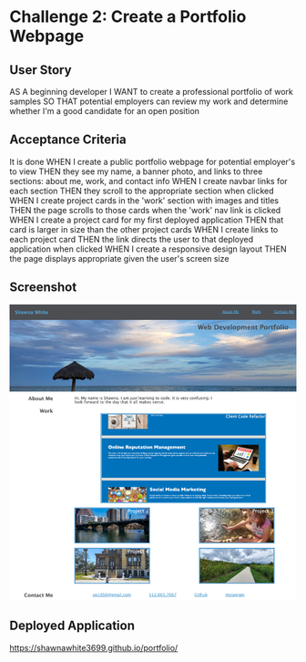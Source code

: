 # Challenge 2: Create a Portfolio Webpage

## User Story

AS A beginning developer
I WANT to create a professional portfolio of work samples
SO THAT potential employers can review my work and determine whether I'm a good candidate for an open position

## Acceptance Criteria

It is done
WHEN I create a public portfolio webpage for potential employer's to view
THEN they see my name, a banner photo, and links to three sections: about me, work, and contact info
WHEN I create navbar links for each section
THEN they scroll to the appropriate section when clicked
WHEN I create project cards in the 'work' section with images and titles
THEN the page scrolls to those cards when the 'work' nav link is clicked
WHEN I create a project card for my first deployed application
THEN that card is larger in size than the other project cards
WHEN I create links to each project card
THEN the link directs the user to that deployed application when clicked
WHEN I create a responsive design layout
THEN the page displays appropriate given the user's screen size

## Screenshot

![alt text](./portfolio-webpage.png)

## Deployed Application

https://shawnawhite3699.github.io/portfolio/
